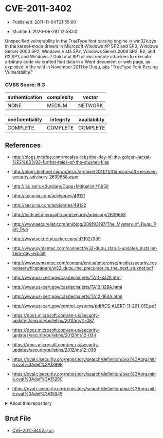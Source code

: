 # CVE-2011-3402

- Published: 2011-11-04T21:55:00

- Modified: 2020-09-28T12:58:00

Unspecified vulnerability in the TrueType font parsing engine in win32k.sys in the kernel-mode drivers in Microsoft Windows XP SP2 and SP3, Windows Server 2003 SP2, Windows Vista SP2, Windows Server 2008 SP2, R2, and R2 SP1, and Windows 7 Gold and SP1 allows remote attackers to execute arbitrary code via crafted font data in a Word document or web page, as exploited in the wild in November 2011 by Duqu, aka "TrueType Font Parsing Vulnerability."

### CVSS Score: **9.3**

| authentication | complexity | vector |
| --- | --- | --- |
| NONE | MEDIUM | NETWORK |

| confidentiality | integrity | availability |
| --- | --- | --- |
| COMPLETE | COMPLETE | COMPLETE |

## References

* http://blogs.mcafee.com/mcafee-labs/the-day-of-the-golden-jackal-%E2%80%93-further-tales-of-the-stuxnet-files

* http://blogs.technet.com/b/msrc/archive/2011/11/03/microsoft-releases-security-advisory-2639658.aspx

* http://isc.sans.edu/diary/Duqu+Mitigation/11950

* http://secunia.com/advisories/49121

* http://secunia.com/advisories/49122

* http://technet.microsoft.com/security/advisory/2639658

* http://www.securelist.com/en/blog/208193197/The_Mystery_of_Duqu_Part_Two

* http://www.securitytracker.com/id?1027039

* http://www.symantec.com/connect/w32-duqu_status-updates_installer-zero-day-exploit

* http://www.symantec.com/content/en/us/enterprise/media/security_response/whitepapers/w32_duqu_the_precursor_to_the_next_stuxnet.pdf

* http://www.us-cert.gov/cas/techalerts/TA11-347A.html

* http://www.us-cert.gov/cas/techalerts/TA12-129A.html

* http://www.us-cert.gov/cas/techalerts/TA12-164A.html

* http://www.us-cert.gov/control_systems/pdf/ICS-ALERT-11-291-01E.pdf

* https://docs.microsoft.com/en-us/security-updates/securitybulletins/2011/ms11-087

* https://docs.microsoft.com/en-us/security-updates/securitybulletins/2012/ms12-034

* https://docs.microsoft.com/en-us/security-updates/securitybulletins/2012/ms12-039

* https://oval.cisecurity.org/repository/search/definition/oval%3Aorg.mitre.oval%3Adef%3A13998

* https://oval.cisecurity.org/repository/search/definition/oval%3Aorg.mitre.oval%3Adef%3A15290

* https://oval.cisecurity.org/repository/search/definition/oval%3Aorg.mitre.oval%3Adef%3A15645

<details>
<summary>About this repository</summary> 

  This repository is part of the project [Live Hack CVE](https://github.com/Live-Hack-CVE). Main website can be found [www.live-hack.org](https://www.live-hack.org) 
  
  Made by [Sn0wAlice](https://github.com/Sn0wAlice) for the people that care about security and need to have a feed of the latest CVEs. Hope you enjoy it, don't forget to star the repo and follow me on [Twitter](https://twitter.com/Sn0wAlice) and [Github](https://github.com/Sn0wAlice). And that is my [personnal website](https://www.alice-snow.me/)

  - [Home Page](https://github.com/Live-Hack-CVE)
  - [Framework](https://github.com/Live-Hack-CVE/cve-framework)
  - [CVE database](https://github.com/Live-Hack-CVE/full_database)
  - [Changelog](https://github.com/Live-Hack-CVE/Changelog)
</details>

## Brut File

* [CVE-2011-3402.json](https://raw.githubusercontent.com/Live-Hack-CVE/full_database/main/cves/2011/CVE-2011-3402.json)

